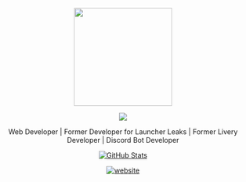 <p align="center">
  <img src="https://cdn.discordapp.com/attachments/1224472625364074506/1230302399449530408/SAINT_4.png?ex=6632d365&is=66205e65&hm=bc668a34e2c579294bfe2700a0d9d0aefa71250a42f403732057da2a3b3a8a80" height="200">
</p>

<p align="center">
  <a href="https://discord.com/users/1215522544564703323"><img src="https://lanyard-profile-readme.vercel.app/api/1215522544564703323?bg=00000000&hideActivity=true&" /></a>
</p>

<p align="center">
  Web Developer | Former Developer for Launcher Leaks | Former Livery Developer | Discord Bot Developer
</p>

<p align="center">
  <a href="https://github.com/sxintwtf">
    <img src="https://github-readme-stats.vercel.app/api?username=saintwtf&show_icons=true&theme=radical" alt="GitHub Stats">
  </a>
</p>

<p align="center">
  <a href="https://esex.vercel.app">
    <img src="https://img.shields.io/badge/Website-red?style=flat-square&logo=vercel" alt="website">
  </a>
</p>


